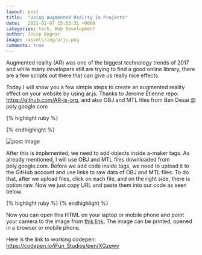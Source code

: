 ```yaml
---
layout: post
title:  "Using Augmented Reality in Projects"
date:   2021-02-07 15:53:31 +0000
categories: tech, Web Development
author: Josip Bognar
image: /assets/img/arjs.png
comments: true
---
```

Augmented reality (AR) was one of the biggest technology trends of 2017 and while many developers still are trying to find a good online library, there are a few scripts out there that can give us really nice effects.

Today I will show you a few simple steps to create an augmented reality effect on your website by using ar.js. 
Thanks to Jerome Etienne repo: <a href="https://github.com/AR-js-org">https://github.com/AR-js-org</a>, and also OBJ and MTL files from Ben Desai @ poly.google.com

{% highlight ruby %}
<script src="https://aframe.io/releases/0.8.2/aframe.min.js"></script>
<script src="https://cdn.rawgit.com/jeromeetienne/AR.js/1.6.2/aframe/build/aframe-ar.js"></script>
  <body style='margin : 0px; overflow: hidden;'>
    <a-scene embedded arjs>
  <a-marker preset="hiro">
  </a-marker>
  <a-entity camera></a-entity>
    </a-scene>
  </body>
{% endhighlight %}

<img src="{{ page.image }}" class="postimage" alt="post image"> <br>

After this is implemented, we need to add objects inside a-maker tags. As already mentioned, I will use OBJ and MTL files downloaded from poly.google.com. Before we add code inside tags, we need to upload it to the GitHub account and use links to raw data of OBJ and MTL files. To do that, after we upload files, click on each file, and on the right side, there is option raw. Now we just copy URL and paste them into our code as seen below.


{% highlight ruby %}
<a-entity 
     obj-model="obj: url(https://raw.githubusercontent.com/Bognar/3dobje/master/assets/img/model.obj); 
     mtl: url(https://raw.githubusercontent.com/Bognar/3dobje/master/assets/img/materials.mtl)">
 </a-entity>
{% endhighlight %}

Now you can open this HTML on your laptop or mobile phone and point your camera to the image from <a href="https://jeromeetienne.github.io/AR.js/data/images/HIRO.jpg">this link.</a>
The image can be printed, opened in a browser or mobile phone.

Here is the link to working codepen: <a href="https://codepen.io/iFun_Studios/pen/XGzewv">https://codepen.io/iFun_Studios/pen/XGzewv</a>
